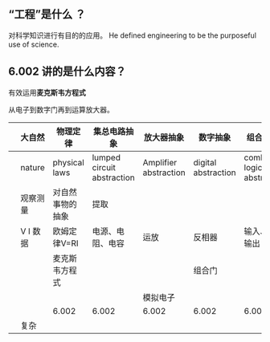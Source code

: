 ## “工程”是什么 ？

对科学知识进行有目的的应用。
He defined engineering to be the purposeful use of science.
## 6.002 讲的是什么内容？

有效运用**麦克斯韦方程式**

从电子到数字门再到运算放大器。



|     | 大自然    | 物理定律          | 集总电路抽象                     | 放大器抽象                 | 数字抽象                | 组合逻辑抽象                          | 时钟数字抽象                    | 指令集抽象ISA                    | 编程语言      | 软件系统抽象                      | 应用    |
| --- | ------ | ------------- | -------------------------- | --------------------- | ------------------- | ------------------------------- | ------------------------- | --------------------------- | --------- | --------------------------- | ----- |
|     | nature | physical laws | lumped circuit abstraction | Amplifier abstraction | digital abstraction | combinational logic abstraction | clock digital abstraction | instruction set abstraction | language  | software system abstraction |       |
|     | 观察测量   | 对自然事物的抽象      | 提取                         |                       |                     |                                 |                           | X86                         |           |                             | 电子游戏  |
|     | V I 数据 | 欧姆定律V=RI      | 电源、电阻、电容                   | 运放                    | 反相器                 | 输入、功能、输出                        | 时间                        | RISC-V                      |           | Linux                       | 宇宙飞船  |
|     |        | 麦克斯韦方程式       |                            |                       | 组合门                 |                                 |                           | 面向消费者                       |           | Windows                     |       |
|     |        |               |                            | 模拟电子                  |                     |                                 | 滤波器                       |                             |           |                             |       |
|     |        | 6.002         | 6.002                      | 6.002                 | 6.002               | 6.002                           | 6.002                     | ~~6.104~~                   | ~~6.002~~ | ~~6.004~~                   | ~~6.170~~ |
|     | 复杂     |               |                            |                       |                     |                                 |                           |                             |           |                             | 简单    |



